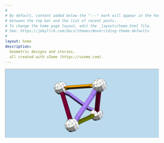 ```yaml
---
#
# By default, content added below the "---" mark will appear in the home page
# between the top bar and the list of recent posts.
# To change the home page layout, edit the _layouts/home.html file.
# See: https://jekyllrb.com/docs/themes/#overriding-theme-defaults
#
layout: home
description:
  Geometric designs and stories,
  all created with vZome (https://vzome.com).
---
```


![vZome logo](/assets/vZomeLogo.svg)
